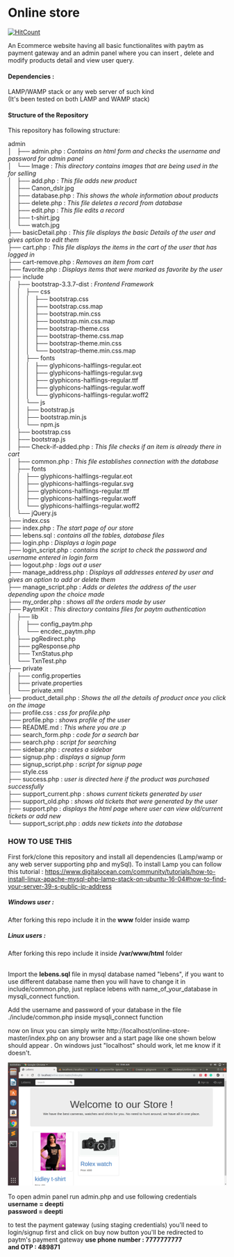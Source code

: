# Online store
[![HitCount](http://hits.dwyl.io/iamdeepti/online-store.svg)](http://hits.dwyl.io/iamdeepti/online-store)

An Ecommerce website having all basic functionalites with paytm as payment gateway and an admin panel where you can insert , delete and modify products detail and view user query.

#### Dependencies : 
LAMP/WAMP stack or any web server of such kind</br>
(It's been tested on both LAMP and WAMP stack)


#### Structure of the Repository
This repository has following structure:

 admin </br>
│   ├── admin.php : *Contains an html form and checks the username and password for admin panel* </br>
│   └── Image : *This directory contains images that are being used in the for selling* </br>
│       ├── add.php : *This file adds new product*</br>
│       ├── Canon_dslr.jpg</br>
│       ├── database.php : *This shows the whole information about products*</br>
│       ├── delete.php : *This file deletes a record from database*</br>
│       ├── edit.php : *This file edits a record*</br>
│       ├── t-shirt.jpg</br>
│       └── watch.jpg</br>
├── basicDetail.php : *This file displays the basic Details of the user and gives option to edit them*</br>
├── cart.php : *This file displays the items in the cart of the user that has logged in*</br>
├── cart-remove.php : *Removes an item from cart*</br>
├── favorite.php : *Displays items that were marked as favorite by the user*</br>
├── include </br>
│   ├── bootstrap-3.3.7-dist : *Frontend Framework*</br>
│   │   ├── css</br>
│   │   │   ├── bootstrap.css</br>
│   │   │   ├── bootstrap.css.map</br>
│   │   │   ├── bootstrap.min.css</br>
│   │   │   ├── bootstrap.min.css.map</br>
│   │   │   ├── bootstrap-theme.css</br>
│   │   │   ├── bootstrap-theme.css.map</br>
│   │   │   ├── bootstrap-theme.min.css</br>
│   │   │   └── bootstrap-theme.min.css.map</br>
│   │   ├── fonts</br>
│   │   │   ├── glyphicons-halflings-regular.eot</br>
│   │   │   ├── glyphicons-halflings-regular.svg</br>
│   │   │   ├── glyphicons-halflings-regular.ttf</br>
│   │   │   ├── glyphicons-halflings-regular.woff</br>
│   │   │   └── glyphicons-halflings-regular.woff2</br>
│   │   └── js</br>
│   │       ├── bootstrap.js</br>
│   │       ├── bootstrap.min.js</br>
│   │       └── npm.js</br>
│   ├── bootstrap.css</br>
│   ├── bootstrap.js</br>
│   ├── Check-if-added.php : *This file checks if an item is already there in cart*</br>
│   ├── common.php : *This file establishes connection with the database*</br>
│   ├── fonts</br>
│   │   ├── glyphicons-halflings-regular.eot</br>
│   │   ├── glyphicons-halflings-regular.svg</br>
│   │   ├── glyphicons-halflings-regular.ttf</br>
│   │   ├── glyphicons-halflings-regular.woff</br>
│   │   └── glyphicons-halflings-regular.woff2</br>
│   └── jQuery.js</br>
├── index.css </br>
├── index.php : *The start page of our store*</br>
├── lebens.sql : *contains all the tables, database files*</br>
├── login.php : *Displays a login page*</br>
├── login_script.php : *contains the script to check the password and username entered in login form*</br>
├── logout.php : *logs out a user*</br>
├── manage_address.php : *Displays all addresses entered by user and gives an option to add or delete them*</br>
├── manage_script.php : *Adds or deletes the address of the user depending upon the choice made*</br>
├── my_order.php : *shows all the orders made by user*</br>
├── PaytmKit : *This directory contains files for paytm authentication*</br>
│   ├── lib</br>
│   │   ├── config_paytm.php</br>
│   │   └── encdec_paytm.php</br>
│   ├── pgRedirect.php</br>
│   ├── pgResponse.php</br>
│   ├── TxnStatus.php</br>
│   └── TxnTest.php</br>
├── private</br>
│   ├── config.properties</br>
│   ├── private.properties</br>
│   └── private.xml</br>
├── product_detail.php : *Shows the all the details of product once you click on the image*</br>
├── profile.css : *css for profile.php*</br>
├── profile.php : *shows profile of the user*</br>
├── README.md : *This where you are :p*</br>
├── search_form.php : *code for a search bar*</br>
├── search.php : *script for searching*</br>
├── sidebar.php : *creates a sidebar*</br>
├── signup.php : *displays a signup form*</br>
├── signup_script.php : *script for signup page*</br> 
├── style.css </br>
├── success.php : *user is directed here if the product was purchased successfully*</br>
├── support_current.php : *shows current tickets generated by user*</br>
├── support_old.php : *shows old tickets that were generated by the user*</br>
├── support.php : *displays the html page where user can view old/current tickets or add new*</br>
└── support_script.php : *adds new tickets into the database*</br>

### HOW TO USE THIS 

First fork/clone this repository and install all dependencies (Lamp/wamp or any web server supporting php and mySql).
To install Lamp you can follow this tutorial : https://www.digitalocean.com/community/tutorials/how-to-install-linux-apache-mysql-php-lamp-stack-on-ubuntu-16-04#how-to-find-your-server-39-s-public-ip-address </br>
##### Windows user :
After forking this repo include it in the **www** folder inside wamp

##### Linux users : 
After forking this repo include it inside **/var/www/html** folder </br></br>

Import the **lebens.sql** file in mysql database named "lebens", if you want to use different database name then you will have to change it in include/common.php, just replace lebens with name_of_your_database in mysqli_connect function.  </br>

Add the username and password of your database in the file ./include/common.php inside mysqli_connect function </br>

now on linux you can simply write http://localhost/online-store-master<or whatever the name of this repo is on your machine>/index.php on any browser and a start page like one shown below should appear . On windows just "localhost" should work, let me know if it doesn't.


![home page](/screenshots/ss1.png)

To open admin panel run admin.php and use following credentials</br>
**username = deepti**</br>
**password = deepti**</br>

to test the payment gateway (using staging credentials) you'll need to login/signup first and click on buy now button you'll be redirected to paytm's payment gateway </or>
**use phone number : 7777777777**</br>
**and OTP : 489871**</br>
